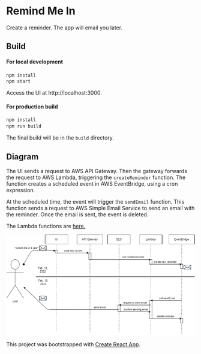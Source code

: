 # Remind Me In

Create a reminder. The app will email you later.


## Build
#### For local development
```bash
npm install
npm start
```
Access the UI at http://localhost:3000.


#### For production build
```bash
npm install
npm run build
```
The final build will be in the `build` directory.


## Diagram

The UI sends a request to AWS API Gateway. Then the gateway forwards the request to AWS Lambda, triggering the `createReminder` function. The function creates a scheduled event in AWS EventBridge, using a cron expression.

At the scheduled time, the event will trigger the `sendEmail` function. This function sends a request to AWS Simple Email Service to send an email with the reminder. Once the email is sent, the event is deleted.

The Lambda functions are [here.](https://github.com/kwoner61/aws-lambda-functions)

![Image](flowdiagram.png)




This project was bootstrapped with [Create React App](https://github.com/facebook/create-react-app).
